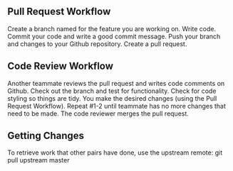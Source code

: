 ## Pull Request Workflow

Create a branch named for the feature you are working on.
Write code.
Commit your code and write a good commit message.
Push your branch and changes to your Github repository.
Create a pull request.

## Code Review Workflow

Another teammate reviews the pull request and writes code comments on Github.
Check out the branch and test for functionality.
Check for code styling so things are tidy.
You make the desired changes (using the Pull Request Workflow).
Repeat #1-2 until teammate has no more changes that need to be made.
The code reviewer merges the pull request.

## Getting Changes

To retrieve work that other pairs have done, use the upstream remote: git pull upstream master
